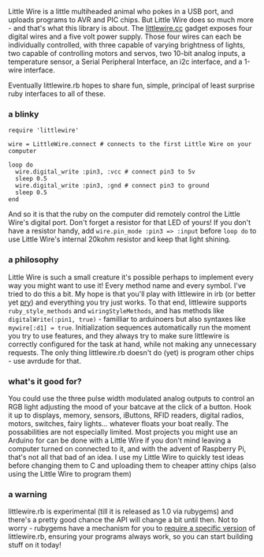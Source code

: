 Little Wire is a little multiheaded animal who pokes in a USB port, and uploads
programs to AVR and PIC chips. But Little Wire does so much more - and that's
what this library is about. The [littlewire.cc](http://littlewire.cc/) gadget
exposes four digital wires and a five volt power supply. Those four wires can
each be individually controlled, with three capable of varying brightness of
lights, two capable of controlling motors and servos, two 10-bit analog inputs,
a temperature sensor, a Serial Peripheral Interface, an i2c interface, and a
1-wire interface.

Eventually littlewire.rb hopes to share fun, simple, principal of least surprise
ruby interfaces to all of these.


### a blinky ###

    require 'littlewire'
    
    wire = LittleWire.connect # connects to the first Little Wire on your computer
    
    loop do
      wire.digital_write :pin3, :vcc # connect pin3 to 5v
      sleep 0.5
      wire.digital_write :pin3, :gnd # connect pin3 to ground
      sleep 0.5
    end

And so it is that the ruby on the computer did remotely control the Little Wire's
digital port. Don't forget a resistor for that LED of yours! If you don't have a
resistor handy, add `wire.pin_mode :pin3 => :input` before `loop do` to use
Little Wire's internal 20kohm resistor and keep that light shining.


### a philosophy ###

Little Wire is such a small creature it's possible perhaps to implement every way
you might want to use it! Every method name and every symbol. I've tried to do this
a bit. My hope is that you'll play with littlewire in irb (or better yet 
[pry](http://pryrepl.org)) and everything you try just works. To that end, littlewire
supports `ruby_style_methods` and `wiringStyleMethods`, and has methods like
`digitalWrite(:pin1, true)` - familliar to arduinoers but also syntaxes like
`mywire[:d1] = true`. Initialization sequences automatically run the moment you try
to use features, and they always try to make sure littlewire is correctly configured
for the task at hand, while not making any unnecessary requests. The only thing
littlewire.rb doesn't do (yet) is program other chips - use avrdude for that.


### what's it good for? ###

You could use the three pulse width modulated analog outputs to control an RGB light
adjusting the mood of your batcave at the click of a button. Hook it up to displays,
memory, sensors, iButtons, RFID readers, digital radios, motors, switches, fairy
lights... whatever floats your boat really. The possabilities are not especially
limited. Most projects you might use an Arduino for can be done with a Little Wire
if you don't mind leaving a computer turned on connected to it, and with the advent
of Raspberry Pi, that's not all that bad of an idea. I use my Little Wire to quickly
test ideas before changing them to C and uploading them to cheaper attiny chips (also
using the Little Wire to program them)


### a warning ###

littlewire.rb is experimental (till it is released as 1.0 via rubygems) and there's
a pretty good chance the API will change a bit until then. Not to worry - rubygems
have a mechanism for you to [require a specific version][1] of littlewire.rb,
ensuring your programs always work, so you can start building stuff on it today!

[1]: http://docs.rubygems.org/read/chapter/4#page71 "RubyGems Documentation"

